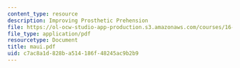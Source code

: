 ```yaml
---
content_type: resource
description: Improving Prosthetic Prehension
file: https://ol-ocw-studio-app-production.s3.amazonaws.com/courses/16-881-robust-system-design-summer-1998/c7ac8a1d828ba514186f48245ac9b2b9_maui.pdf
file_type: application/pdf
resourcetype: Document
title: maui.pdf
uid: c7ac8a1d-828b-a514-186f-48245ac9b2b9
---
```

